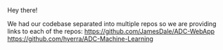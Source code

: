 Hey there!

We had our codebase separated into multiple repos so we are providing links to each of the repos:
https://github.com/JamesDale/ADC-WebApp
https://github.com/hyerra/ADC-Machine-Learning
